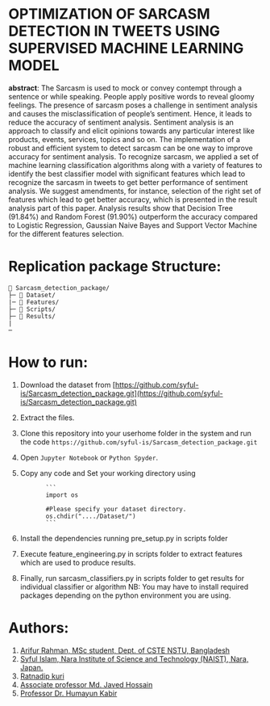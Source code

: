 # OPTIMIZATION OF SARCASM DETECTION IN TWEETS USING SUPERVISED MACHINE LEARNING MODEL

**abstract**: 
The Sarcasm is used to mock or convey contempt through a sentence or while speaking. People apply positive words to reveal gloomy feelings. The presence of sarcasm poses a challenge in sentiment analysis and causes the misclassification of people’s sentiment. Hence, it leads to reduce the accuracy of sentiment analysis. Sentiment analysis is an approach to classify and elicit opinions towards any particular interest like products, events, services, topics and so on.  The implementation of a robust and efficient system to detect sarcasm can be one way to improve accuracy for sentiment analysis. To recognize sarcasm, we applied a set of machine learning classification algorithms along with a variety of features to identify the best classifier model with significant features which lead to recognize the sarcasm in tweets to get better performance of sentiment analysis. We suggest amendments, for instance, selection of the right set of features which lead to get better accuracy, which is presented in the result analysis part of this paper. Analysis results show that Decision Tree (91.84%) and Random Forest (91.90%) outperform the accuracy compared to Logistic Regression, Gaussian Naive Bayes and Support Vector Machine for the different features selection.

# Replication package Structure:
```
📁 Sarcasm_detection_package/
├─ 📁 Dataset/
|─ 📁 Features/
├─ 📁 Scripts/
├─ 📁 Results/
| 
─
```

# How to run:
  1. Download the dataset from [https://github.com/syful-is/Sarcasm_detection_package.git](https://github.com/syful-is/Sarcasm_detection_package.git)
  2. Extract the files. 
  3. Clone this repository into your userhome folder in the system and run the code
  ```https://github.com/syful-is/Sarcasm_detection_package.git```
  3. Open `Jupyter Notebook` or `Python Spyder`.
  4. Copy any code and Set your working directory using 
                
                ```
                import os
                
                #Please specify your dataset directory. 
                os.chdir("..../Dataset/")
                ```
                
     
  5. Install the dependencies running pre_setup.py in scripts folder
  6. Execute feature_engineering.py in scripts folder to extract features which are used to produce results.
  7. Finally, run sarcasm_classifiers.py in scripts folder to get results for individual classifier or algorithm NB: You may have to install required packages depending on the python environment you are using.
  
  
# Authors:
  1. [Arifur Rahman,  MSc student, Dept. of CSTE NSTU, Bangladesh](https://nstu.edu.bd/department/cste)
  2. [Syful Islam, Nara Institute of Science and Technology (NAIST), Nara, Japan.](https://syful-is.github.io/)
  3. [Ratnadip kuri](https://nstu.edu.bd/faculty-member/ratnadip-kuri-yky939)
  4. [Associate professor Md. Javed Hossain](https://nstu.edu.bd/faculty-member/md-javed-hossain-bdr991)
  5. [Professor Dr. Humayun Kabir](https://nstu.edu.bd/faculty-member/dr-humayun-kabir-95c631)
  

